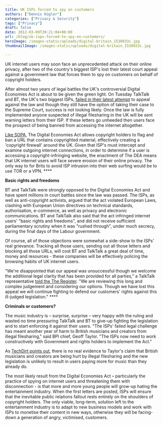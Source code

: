 ```yaml
---
title: UK ISPs forced to spy on customers
authors: ["Dennis Kügler"]
categories: ["Privacy & Security"]
tags: ["Privacy"]
draft: false
date: 2012-03-09T20:21:04+00:00
url: /blog/uk-isps-forced-to-spy-on-customers/
heroImage: /images-static/uploads/digital-britain_1530933c.jpg
thumbnailImage: /images-static/uploads/digital-britain_1530933c.jpg

---
```

UK internet users may soon face an unprecedented attack on their online privacy, after two of the country's biggest ISP's lost their latest court appeal against a government law that forces them to spy on customers on behalf of copyright holders.

After almost two years of legal battles the UK's controversial Digital Economies Act is about to be given the green light. On Tuesday TalkTalk and BT, the UK's two biggest ISPs, [failed in their latest attempt][1] to appeal against the law and though they still have the option of taking their case to the Supreme Court, success is not looking likely. Once the law is fully implemented anyone suspected of illegal filesharing in the UK will be sent warning letters from their ISP. If these letters go unheeded then users face the prospect of being banned from accessing the internet altogether.

[Like SOPA][2], The Digital Economies Act allows copyright holders to flag and ban a URL that contains copyrighted material, effectively creating a 'copyright firewall' around the UK. Given that ISP's must intercept and examine outgoing internet connections, in order to determine if a user is accessing a copyright-infringing website, the enactment of The DEA means that UK internet users will face severe erosion of their online privacy. The only way to for Brits to avoid ISP intrusion into their web surfing would be to use TOR or a VPN. ****

**Basic rights and freedoms**

BT and TalkTalk were strongly opposed to the Digital Economies Act and have spent millions in court battles since the law was passed. The ISPs, as well as anti-copyright activists, argued that the act violated European Laws, clashing with European Union directives on technical standards, authorisation, e-commerce, as well as privacy and electronic communications. BT and TalkTalk also said that the act infringed internet users' "basic rights and freedoms", and did not receive sufficient parliamentary scrutiny when it was "rushed through", under much secrecy, during the final days of the Labour government.

Of course, all of those objections were somewhat a side-show to the ISPs' real grievance. Tracking all those users, sending out all those letters and blocking all those URLs, will cost BT and TalkTalk a great deal of time, money and resources - these companies will be effectively policing the browsing habits of UK internet users.

"We're disappointed that our appeal was unsuccessful though we welcome the additional legal clarity that has been provided for all parties," a TalkTalk representative [told the The Register][3]. "We are reviewing this long and complex judgement and considering our options. Though we have lost this appeal we will continue fighting to defend our customers' rights against this ill-judged legislation." ****

**Criminals or customers?** 

The music industry is – surprise, surprise – very happy with the ruling and wasted no time pressuring TalkTalk and BT to give-up fighting the legislation and to start enforcing it against their users. "The ISPs' failed legal challenge has meant another year of harm to British musicians and creators from illegal filesharing," said BPI chief, Geoff Taylor. "The ISPs now need to work constructively with Government and rights holders to implement the Act."

As [TechDirt points out][4], there is no real evidence to Taylor's claim that British musicians and creators are being hurt by illegal filesharing and the new legislation is unlikely to result in users paying more for music than they already do.

The most likely result from the Digital Economies Act – particularly the practice of spying on internet users and threatening them with disconnection - is that more and more young people will grow-up hating the entertainment industry. When the first letters are posted, ISPs will ensure that the inevitable public relations fallout rests entirely on the shoulders of copyright holders. The only viable, long-term, solution left to the entertainment industry is to adapt to new business models and work with ISPs to monetise their content in new ways, otherwise they will be facing-down a generation of angry, victimised, customers.

 [1]: http://www.guardian.co.uk/technology/2012/mar/06/internet-provider-lose-challenge-digital-economy-act?INTCMP=SRCH
 [2]: /blog/could-you-be-prosecuted-under-a-foreign-countrys-online-content-laws/
 [3]: http://www.theregister.co.uk/2012/03/06/bt_talktalk_lose_final_appeal_against_digital_economy_act/
 [4]: http://www.techdirt.com/articles/20120306/18075618006/uk-isps-lose-their-challenge-to-digital-economy-act-entertainment-industry-responds-condescendingly.shtml